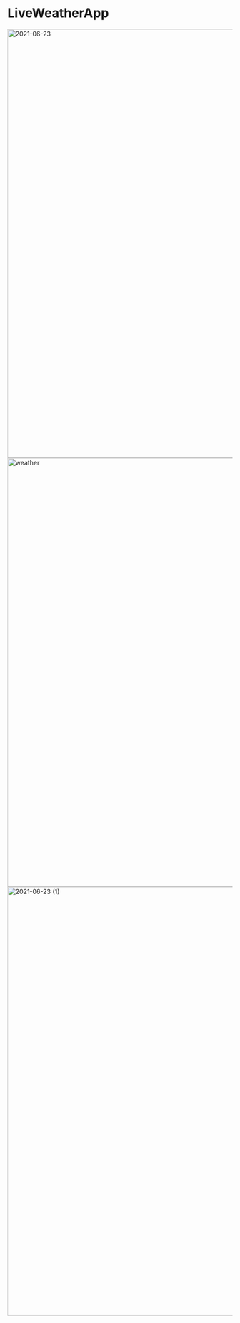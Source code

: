 # LiveWeatherApp

<img width="960" alt="2021-06-23" src="https://user-images.githubusercontent.com/64868717/123063772-53d3be00-d42b-11eb-8407-3464e6e9bf27.png">


<img width="960" alt="weather" src="https://user-images.githubusercontent.com/64868717/123061162-01919d80-d429-11eb-8a76-585a7c63795c.png">


<img width="960" alt="2021-06-23 (1)" src="https://user-images.githubusercontent.com/64868717/123385952-c374b500-d5b3-11eb-89f2-fee5dc6f2773.png">



